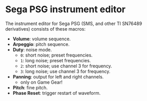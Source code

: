 # Sega PSG instrument editor

The instrument editor for Sega PSG (SMS, and other TI SN76489 derivatives) consists of these macros:

- **Volume**: volume sequence.
- **Arpeggio**: pitch sequence.
- **Duty**: noise mode.
  - `0`: short noise; preset frequencies.
  - `1`: long noise; preset frequencies.
  - `2`: short noise; use channel 3 for frequency.
  - `3`: long noise; use channel 3 for frequency.
- **Panning**: output for left and right channels.
  - only on Game Gear!
- **Pitch**: fine pitch.
- **Phase Reset**: trigger restart of waveform.
